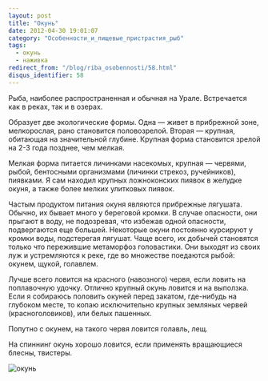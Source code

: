 ```yaml
---
layout: post
title: "Окунь"
date: 2012-04-30 19:01:07
category: "Особенности_и_пищевые_пристрастия_рыб"
tags:
  - окунь
  - наживка
redirect_from: "/blog/riba_osobennosti/58.html"
disqus_identifier: 58
---
```

Рыба, наиболее распространенная и обычная на Урале. Встречается как в
реках, так и в озерах.

Образует две экологические формы. Одна — живет в прибрежной зоне,
мелкорослая, рано становится половозрелой. Вторая — крупная, обитающая
на значительной глубине. Крупная форма становится зрелой на 2-3 года
позднее, чем мелкая.

Мелкая форма питается личинками насекомых, крупная — червями, рыбой,
бентосными организмами (личинки стрекоз, ручейников), пиявками. Я сам
находил крупных ложноконских пиявок в желудке окуня, а также более
мелких улитковых пиявок.

Частым продуктом питания окуня являются прибрежные лягушата. Обычно, их
бывает много у береговой кромки. В случае опасности, они прыгают в воду,
не подозревая, что избежав одной опасности, подвергаются еще большей.
Некоторые окуни постоянно курсируют у кромки воды, подстерегая лягушат.
Чаще всего, их добычей становятся только что пережившие метаморфоз
головастики. Они выходят из своих луж и устремляются к реке, где во
множестве поедаются рыбой: окунем, щукой, голавлем.

Лучше всего ловится на красного (навозного) червя, если ловить на
поплавочную удочку. Отлично крупный окунь ловится и на выползка. Если я
собираюсь половить окуней перед закатом, где-нибудь на глубоком месте,
то копаю исключительно крупных земляных червей (красноголовиков), или
белых пашенных.

Попутно с окунем, на такого червя ловится голавль, лещ.

На спиннинг окунь хорошо ловится, если применять вращающиеся блесны,
твистеры.

![окунь](http://fishingguru.ru/uploads/images/00/00/01/2012/04/30/5f2752.jpg)
